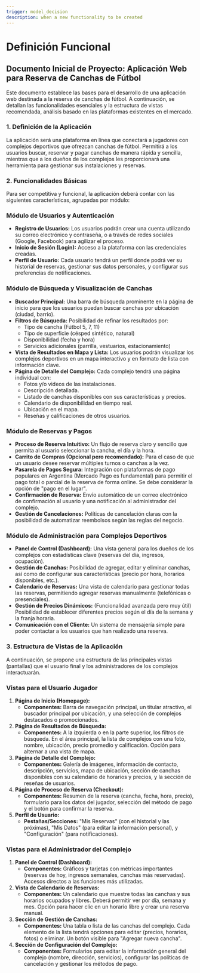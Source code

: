 ```yaml
---
trigger: model_decision
description: when a new functionality to be created
---
```


# Definición Funcional

## Documento Inicial de Proyecto: Aplicación Web para Reserva de Canchas de Fútbol

Este documento establece las bases para el desarrollo de una aplicación web destinada a la reserva de canchas de fútbol. A continuación, se detallan las funcionalidades esenciales y la estructura de vistas recomendada, análisis basado en las plataformas existentes en el mercado.

### 1. Definición de la Aplicación

La aplicación será una plataforma en línea que conectará a jugadores con complejos deportivos que ofrezcan canchas de fútbol. Permitirá a los usuarios buscar, reservar y pagar canchas de manera rápida y sencilla, mientras que a los dueños de los complejos les proporcionará una herramienta para gestionar sus instalaciones y reservas.

### 2. Funcionalidades Básicas

Para ser competitiva y funcional, la aplicación deberá contar con las siguientes características, agrupadas por módulo:

### Módulo de Usuarios y Autenticación

- **Registro de Usuarios:** Los usuarios podrán crear una cuenta utilizando su correo electrónico y contraseña, o a través de redes sociales (Google, Facebook) para agilizar el proceso.
- **Inicio de Sesión (Login):** Acceso a la plataforma con las credenciales creadas.
- **Perfil de Usuario:** Cada usuario tendrá un perfil donde podrá ver su historial de reservas, gestionar sus datos personales, y configurar sus preferencias de notificaciones.

### Módulo de Búsqueda y Visualización de Canchas

- **Buscador Principal:** Una barra de búsqueda prominente en la página de inicio para que los usuarios puedan buscar canchas por ubicación (ciudad, barrio).
- **Filtros de Búsqueda:** Posibilidad de refinar los resultados por:
  - Tipo de cancha (Fútbol 5, 7, 11)
  - Tipo de superficie (césped sintético, natural)
  - Disponibilidad (fecha y hora)
  - Servicios adicionales (parrilla, vestuarios, estacionamiento)
- **Vista de Resultados en Mapa y Lista:** Los usuarios podrán visualizar los complejos deportivos en un mapa interactivo y en formato de lista con información clave.
- **Página de Detalle del Complejo:** Cada complejo tendrá una página individual con:
  - Fotos y/o videos de las instalaciones.
  - Descripción detallada.
  - Listado de canchas disponibles con sus características y precios.
  - Calendario de disponibilidad en tiempo real.
  - Ubicación en el mapa.
  - Reseñas y calificaciones de otros usuarios.

### Módulo de Reservas y Pagos

- **Proceso de Reserva Intuitivo:** Un flujo de reserva claro y sencillo que permita al usuario seleccionar la cancha, el día y la hora.
- **Carrito de Compras (Opcional pero recomendado):** Para el caso de que un usuario desee reservar múltiples turnos o canchas a la vez.
- **Pasarela de Pagos Segura:** Integración con plataformas de pago populares en Argentina (Mercado Pago es fundamental) para permitir el pago total o parcial de la reserva de forma online. Se debe considerar la opción de "pago en el lugar".
- **Confirmación de Reserva:** Envío automático de un correo electrónico de confirmación al usuario y una notificación al administrador del complejo.
- **Gestión de Cancelaciones:** Políticas de cancelación claras con la posibilidad de automatizar reembolsos según las reglas del negocio.

### Módulo de Administración para Complejos Deportivos

- **Panel de Control (Dashboard):** Una vista general para los dueños de los complejos con estadísticas clave (reservas del día, ingresos, ocupación).
- **Gestión de Canchas:** Posibilidad de agregar, editar y eliminar canchas, así como de configurar sus características (precio por hora, horarios disponibles, etc.).
- **Calendario de Reservas:** Una vista de calendario para gestionar todas las reservas, permitiendo agregar reservas manualmente (telefónicas o presenciales).
- **Gestión de Precios Dinámicos:** (Funcionalidad avanzada pero muy útil) Posibilidad de establecer diferentes precios según el día de la semana y la franja horaria.
- **Comunicación con el Cliente:** Un sistema de mensajería simple para poder contactar a los usuarios que han realizado una reserva.

### 3. Estructura de Vistas de la Aplicación

A continuación, se propone una estructura de las principales vistas (pantallas) que el usuario final y los administradores de los complejos interactuarán.

### Vistas para el Usuario Jugador

1. **Página de Inicio (Homepage):**
   - **Componentes:** Barra de navegación principal, un titular atractivo, el buscador principal por ubicación, y una selección de complejos destacados o promocionados.
2. **Página de Resultados de Búsqueda:**
   - **Componentes:** A la izquierda o en la parte superior, los filtros de búsqueda. En el área principal, la lista de complejos con una foto, nombre, ubicación, precio promedio y calificación. Opción para alternar a una vista de mapa.
3. **Página de Detalle del Complejo:**
   - **Componentes:** Galería de imágenes, información de contacto, descripción, servicios, mapa de ubicación, sección de canchas disponibles con su calendario de horarios y precios, y la sección de reseñas de usuarios.
4. **Página de Proceso de Reserva (Checkout):**
   - **Componentes:** Resumen de la reserva (cancha, fecha, hora, precio), formulario para los datos del jugador, selección del método de pago y el botón para confirmar la reserva.
5. **Perfil de Usuario:**
   - **Pestañas/Secciones:** "Mis Reservas" (con el historial y las próximas), "Mis Datos" (para editar la información personal), y "Configuración" (para notificaciones).

### Vistas para el Administrador del Complejo

1. **Panel de Control (Dashboard):**
   - **Componentes:** Gráficos y tarjetas con métricas importantes (reservas de hoy, ingresos semanales, canchas más reservadas). Accesos directos a las funciones más utilizadas.
2. **Vista de Calendario de Reservas:**
   - **Componentes:** Un calendario que muestre todas las canchas y sus horarios ocupados y libres. Deberá permitir ver por día, semana y mes. Opción para hacer clic en un horario libre y crear una reserva manual.
3. **Sección de Gestión de Canchas:**
   - **Componentes:** Una tabla o lista de las canchas del complejo. Cada elemento de la lista tendrá opciones para editar (precios, horarios, fotos) o eliminar. Un botón visible para "Agregar nueva cancha".
4. **Sección de Configuración del Complejo:**
   - **Componentes:** Formularios para editar la información general del complejo (nombre, dirección, servicios), configurar las políticas de cancelación y gestionar los métodos de pago.

